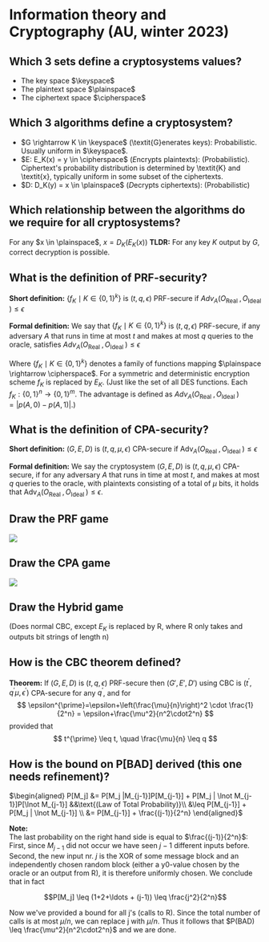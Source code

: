 # Information theory and Cryptography (AU, winter 2023)

## Which 3 sets define a cryptosystems values?

- The key space $\keyspace$  
- The plaintext space $\plainspace$  
- The ciphertext space $\cipherspace$  

## Which 3 algorithms define a cryptosystem?

- $G \rightarrow K \in \keyspace$ (\textit{G}enerates keys): Probabilistic. Usually uniform in $\keyspace$.  
- $E: E_K(x) = y \in \cipherspace$ ($\textit{E}$ncrypts plaintexts): (Probabilistic). Ciphertext's probability distribution is determined by \textit{K} and \textit{x}, typically uniform in some subset of the ciphertexts.  
- $D: D_K(y) = x \in \plainspace$ ($\textit{D}$ecrypts ciphertexts): (Probabilistic)  

## Which relationship between the algorithms do we require for all cryptosystems?

For any $x \in \plainspace$, $x = D_K(E_K(x))$ 
**TLDR:** For any key $\textit{K}$ output by $\textit{G}$, correct decryption is possible.  

## What is the definition of PRF-security?

**Short definition:** $\left\{f_K \mid K \in\{0,1\}^k\right\}$ is $(t, q, \epsilon)$ PRF-secure if $Adv_A\left(O_{\text {Real }}, O_{\text {Ideal }}\right) \leq \epsilon$  

**Formal definition:** We say that $\left\{f_K \mid K \in\{0,1\}^k\right\}$ is $(t, q, \epsilon)$ PRF-secure, if any adversary $A$ that runs in time at most $t$ and makes at most $q$ queries to the oracle, satisfies $Adv_A\left(O_{\text {Real }}, O_{\text {Ideal }}\right) \leq \epsilon$

Where $\left\{f_K \mid K \in\{0,1\}^k\right\}$ denotes a family of functions mapping $\plainspace \rightarrow \cipherspace$. For a symmetric and deterministic encryption scheme $f_K$ is replaced by $E_K$. (Just like the set of all DES functions. Each $f_K: \{0,1\}^n \rightarrow \{0,1\}^m$. The advantage is defined as $Adv_A\left(O_{\text {Real }}, O_{\text {Ideal }}\right) = |p(A,0) - p(A,1)|$.)

## What is the definition of CPA-security?

**Short definition:** $(G, E, D)$ is $(t, q, \mu, \epsilon)$ CPA-secure if $\operatorname{Adv}_A\left(O_{\text {Real }}, O_{\text {Ideal }}\right) \leq \epsilon$

**Formal definition:** We say the cryptosystem $(G, E, D)$ is $(t, q, \mu, \epsilon)$ CPA-secure, if for any adversary $A$ that runs in time at most $t$, and makes at most $q$ queries to the oracle, with plaintexts consisting of a total of $\mu$ bits, it holds that $\operatorname{Adv}_A\left(O_{\text {Real }}, O_{\text {Ideal }}\right) \leq \epsilon$.

## Draw the PRF game

![](images/symmetric-cryptosystems/PRF-CPA-Security.png)

## Draw the CPA game

![](images/symmetric-cryptosystems/PRF-CPA-Security.png)

## Draw the Hybrid game

(Does normal CBC, except $E_K$ is replaced by R, where R only takes and outputs bit strings of length n)

## How is the CBC theorem defined?

**Theorem:**
    If $(G, E, D)$ is $\left(t, q, \epsilon\right)$ PRF-secure then $(G', E', D')$ using CBC is $(t^{\prime}, q^{\prime} \mu, \epsilon^{\prime})$ CPA-secure for any $q^{\prime}$, and for
$$
\epsilon^{\prime}=\epsilon+\left(\frac{\mu}{n}\right)^2 \cdot \frac{1}{2^n} = \epsilon+\frac{\mu^2}{n^2\cdot2^n} 
$$
provided that
$$
t^{\prime} \leq t, \quad \frac{\mu}{n} \leq q
$$

## How is the bound on P[BAD] derived (this one needs refinement)?

$\begin{aligned}
  P[M_j] &= 
    P[M_j |M_{j-1}]P[M_{j-1}] + P[M_j | \lnot M_{j-1}]P[\lnot M_{j-1}] 
    &&\text{(Law of Total Probability)}\\
    &\leq P[M_{j-1}] + P[M_j | \lnot M_{j-1}] \\
    &= P[M_{j-1}] + \frac{(j-1)}{2^n}
\end{aligned}$

**Note:**  
The last probability on the right hand side is equal to $\frac{(j-1)}{2^n}$: First, since $M_{j-1}$ did not occur we have seen $j - 1$ different inputs before. Second, the new input nr. $j$ is the XOR of some message block and an independently chosen random block (either a y0-value chosen by the oracle or an output from R), it is therefore uniformly chosen.
We conclude that in fact

$$P[M_j] \leq (1+2+\ldots + (j-1)) \leq \frac{j^2}{2^n}$$

Now we've provided a bound for all j's (calls to R).
Since the total number of calls is at most $\mu/n$, we can replace j with $\mu/n$. Thus it follows that $P(BAD) \leq \frac{\mu^2}{n^2\cdot2^n}$ and we are done.
